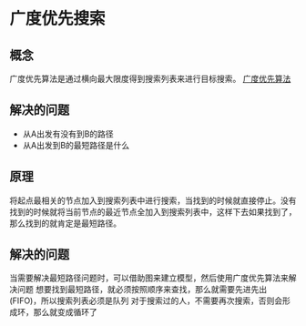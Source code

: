 # 广度优先搜索
## 概念
广度优先算法是通过横向最大限度得到搜索列表来进行目标搜索。
[广度优先算法](bfs.py)

## 解决的问题
* 从A出发有没有到B的路径
* 从A出发到B的最短路径是什么

## 原理
将起点最相关的节点加入到搜索列表中进行搜索，当找到的时候就直接停止。没有找到的时候就将当前节点的最近节点全加入到搜索列表中，这样下去如果找到了，那么找到的就肯定是最短路径。

## 解决的问题
当需要解决最短路径问题时，可以借助图来建立模型，然后使用广度优先算法来解决问题
想要找到最短路径，就必须按照顺序来查找，那么就需要先进先出(FIFO)，所以搜索列表必须是队列
对于搜索过的人，不需要再次搜索，否则会形成环，那么就变成循环了

